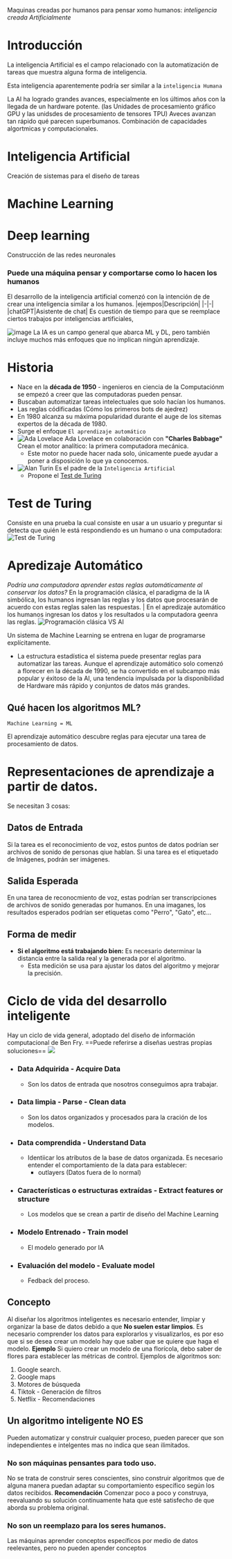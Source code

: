 Maquinas creadas por humanos para pensar xomo humanos: *inteligencia creada Artificialmente*

# Introducción 
La inteligencia Artificial es el campo relacionado con la automatización de tareas que muestra alguna forma de inteligencia. 

Esta inteligencia aparentemente podría ser similar a la `inteligencia Humana`

La AI ha logrado grandes avances, especialmente en los últimos años con la llegada de un hardware potente. (las Unidades de procesamiento gráfico GPU y las unidsdes de procesamiento de tensores TPU) 
Aveces avanzan tan rápido qué parecen superbumanos. 
Combinación de capacidades algortmicas y computacionales. 
# Inteligencia Artificial 
Creación de sistemas para el diseño de tareas
# Machine Learning

# Deep learning 
Construcción de las redes neuronales
### Puede una máquina pensar y comportarse como lo hacen los humanos
El desarrollo de la inteligencia artificial comenzó con la intención de de crear una inteligencia similar a los humanos.
|ejempos|Descripción|
|-|-|
|chatGPT|Asistente de chat|
Es cuestión de tiempo para que se reemplace ciertos trabajos por inteligencias artificiales, 

![image](./Images/Pasted%20image%2020230516101852.png)
La IA es un campo general que abarca ML y DL, pero también incluye muchos más enfoques que no implican ningún aprendizaje.
# Historia
- Nace en la **década de 1950** - ingenieros en ciencia de la Computaciónm se empezó a creer que las computadoras pueden pensar.
- Buscaban automatizar tareas intelectuales que solo hacían los humanos.
- Las reglas códificadas (Cómo los primeros bots de ajedrez)
- En 1980 alcanza su máxima popularidad durante el auge de los sitemas expertos de la década de 1980.
- Surge el enfoque `El aprendizaje automático` 
- ![Ada Lovelace](./Images/Pasted%20image%2020230516103132.png) Ada Lovelace en colaboración con **"Charles Babbage"** Crean el motor analítico: la primera computadora mecánica.
	- Este motor no puede hacer nada solo, únicamente puede ayudar a poner a disposición lo que ya conocemos.
- ![Alan Turin](./Images/Pasted%20image%2020230516103439.png) Es el padre de la `Inteligencia Artificial`
	- Propone el [Test de Turing](Capítulo%201_%20Fundamentos%20de%20AI#Test%20de%20Turing)
# Test de Turing
Consiste en una prueba la cual consiste en usar a un usuario y preguntar si detecta que quién le está respondiendo es un humano o una computadora:
![Test de Turing](./Images/Pasted%20image%2020230516104253.png)
# Apredizaje Automático
*Podría una computadora aprender estas reglas automáticamente al conservar los datos?*
En la programación clásica, el paradigma de la IA simbólica, los humanos ingresan las reglas y los datos que procesarán de acuerdo con estas reglas salen las respuestas.
| En el apredizaje automático los humanos ingresan los datos y los resultados u la computadora geenra las reglas.
![Programación clásica VS AI](./Images/Pasted%20image%2020230516104619.png)

Un sistema de Machine Learning se entrena en lugar de programarse explícitamente.
- La estructura estadística el sistema puede presentar reglas para automatizar las tareas. 
Aunque el aprendizaje automático solo comenzó a florecer en la década de 1990, se ha convertido en el subcampo más popular y éxitoso de la AI, una tendencia impulsada por la disponibilidad de Hardware más rápido y conjuntos de datos más grandes.

## Qué hacen los algoritmos ML?
	Machine Learning = ML
El aprendizaje automático descubre reglas para ejecutar una tarea de procesamiento de datos.
# Representaciones de aprendizaje a partir de datos.
Se necesitan 3 cosas:
## Datos de Entrada
Si la tarea es el reconocimiento de voz, estos puntos de datos podrían ser archivos de sonido de personas qiue hablan. Si una tarea es el etiquetado de Imágenes, podrán ser imágenes.
## Salida Esperada
En una tarea de reconocmiento de voz, estas podrían ser transcripciones de archivos de sonido generadas por humanos. En una imaganes, los resultados esperados podrían ser etiquetas como "Perro", "Gato", etc...
## Forma de medir
- **Si el algoritmo está trabajando bien:** Es necesario determinar la distancia entre la salida real y la generada por el algoritmo.
	- Esta medición se usa para ajustar los datos del algoritmo y mejorar la precisión.

# Ciclo de vida del desarrollo inteligente
Hay un ciclo de vida general, adoptado del diseño de información computacional de Ben Fry. ==Puede referirse a diseñas uestras propias soluciones==
![](Pasted%20image%2020230523101814.png)
- ### Data Adquirida - Acquire Data
	- Son los datos de entrada que nosotros conseguimos apra trabajar.
- ### Data limpia - Parse - Clean data
	- Son los datos organizados y procesados para la cración de los modelos.
- ### Data comprendida - Understand Data
	- Identiicar los atributos de la base de datos organizada. Es necesario entender el comportamiento de la data para establecer:
		- outlayers (Datos fuera de lo normal)
- ### Características o estructuras extraídas - Extract features or structure
	- Los modelos que se crean a partir de diseño del Machine Learning
- ### Modelo Entrenado - Train model
	- El modelo generado por IA
- ### Evaluación del modelo - Evaluate model
	- Fedback del proceso.
## Concepto
Al diseñar los algoritmos inteligentes es necesario entender, limpiar y organizar la base de datos debido a que **No suelen estar limpios**. Es necesario comprender los datos para explorarlos y visualizarlos, es por eso que si se desea crear un modelo hay que saber que se quiere que haga el modelo.
	**Ejemplo**
	Si quiero crear un modelo de una florícola, debo saber de flores para establecer las métricas de control.
Ejemplos de algoritmos son:
1. Google search.
2. Google maps
3. Motores de búsqueda
4. Tiktok - Generación de filtros
5. Netflix - Recomendaciones
## Un algoritmo inteligente NO ES
Pueden automatizar y construir cualquier proceso, pueden parecer que son independientes e intelgentes mas no indica que sean ilimitados.
### No son máquinas pensantes para todo uso.
No se trata de construir seres conscientes, sino construir algoritmos que de alguna manera puedan adaptar su comportamiento específico según los datos recibidos.
	**Recomendación**
	Comenzar poco a poco y construya, reevaluando su solución continuamente hata que esté satisfecho de que aborda su problema original.
### No son un reemplazo para los seres humanos.
Las máquinas aprender conceptos específicos por medio de datos reelevantes, pero no pueden apender conceptos 